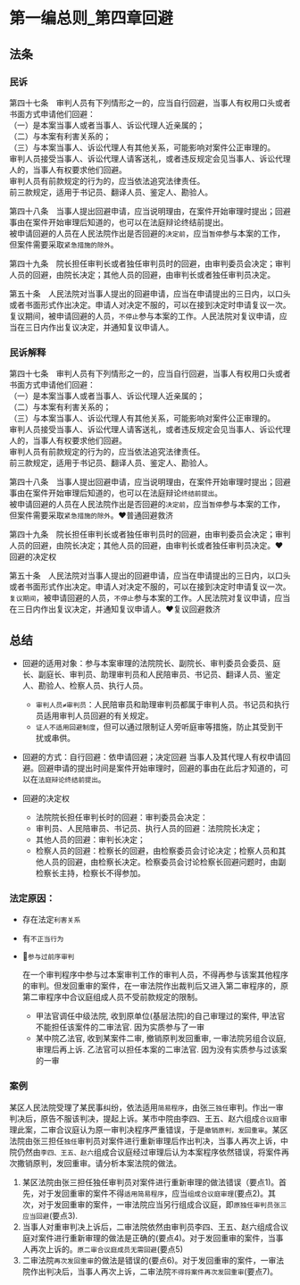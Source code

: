 # 第一编总则_第四章回避

## 法条
### 民诉
第四十七条　审判人员有下列情形之一的，应当自行回避，当事人有权用口头或者书面方式申请他们回避：  
（一）是本案当事人或者当事人、诉讼代理人近亲属的；  
（二）与本案有利害关系的；  
（三）与本案当事人、诉讼代理人有其他关系，可能影响对案件公正审理的。  
审判人员接受当事人、诉讼代理人请客送礼，或者违反规定会见当事人、诉讼代理人的，当事人有权要求他们回避。  
审判人员有前款规定的行为的，应当依法追究法律责任。  
前三款规定，适用于书记员、翻译人员、鉴定人、勘验人。

第四十八条　当事人提出回避申请，应当说明理由，在案件开始审理时提出；回避事由在案件开始审理后知道的，也可以在法庭辩论终结前提出。  
被申请回避的人员在人民法院作出是否回避的`决定前`，应当`暂停`参与本案的工作，但案件需要采取`紧急措施的除外`。

第四十九条　院长担任审判长或者独任审判员时的回避，由审判委员会决定；审判人员的回避，由院长决定；其他人员的回避，由审判长或者独任审判员决定。

第五十条　人民法院对当事人提出的回避申请，应当在申请提出的三日内，以口头或者书面形式作出决定。申请人对决定不服的，可以在接到决定时申请复议一次。复议期间，被申请回避的人员，`不停止`参与本案的工作。人民法院对复议申请，应当在三日内作出复议决定，并通知复议申请人。

### 民诉解释

第四十七条　审判人员有下列情形之一的，应当自行回避，当事人有权用口头或者书面方式申请他们回避：  
（一）是本案当事人或者当事人、诉讼代理人近亲属的；  
（二）与本案有利害关系的；  
（三）与本案当事人、诉讼代理人有其他关系，可能影响对案件公正审理的。  
审判人员接受当事人、诉讼代理人请客送礼，或者违反规定会见当事人、诉讼代理人的，当事人有权要求他们回避。  
审判人员有前款规定的行为的，应当依法追究法律责任。  
前三款规定，适用于书记员、翻译人员、鉴定人、勘验人。  

第四十八条　当事人提出回避申请，应当说明理由，在案件开始审理时提出；回避事由在案件开始审理后知道的，也可以在法庭辩论`终结前提出`。  
被申请回避的人员在人民法院作出是否回避的`决定前`，应当`暂停`参与本案的工作，但案件需要采取`紧急措施的除外`。❤️普通回避救济

第四十九条　院长担任审判长或者独任审判员时的回避，由审判委员会决定；审判人员的回避，由院长决定；其他人员的回避，由审判长或者独任审判员决定。❤️回避的决定权

第五十条　人民法院对当事人提出的回避申请，应当在申请提出的三日内，以口头或者书面形式作出决定。申请人对决定不服的，可以在接到决定时申请复议一次。`复议期间`，被申请回避的人员，`不停止`参与本案的工作。人民法院对复议申请，应当在三日内作出复议决定，并通知复议申请人。❤️复议回避救济


## 总结

- 回避的适用对象：参与本案审理的法院院长、副院长、审判委员会委员、庭长、副庭长、审判员、助理审判员和人民陪审员、书记员、翻译人员、鉴定人、勘验人、检察人员、执行人员。
    - `审判人员≠审判员`：人民陪审员和助理审判员都属于审判人员。书记员和执行员适用审判人员回避的有关规定。
    - `证人不适用回避制度`，但可以通过限制证人旁听庭审等措施，防止其受到干扰或串供。
- 回避的方式：自行回避：依申请回避；决定回避
    当事人及其代理人有权申请回避。回避申请的提出时间是案件开始审理时，回避的事由在此后才知道的，可以在`法庭辩论终结前提出`。

- 回避的决定权
    - 法院院长担任审判长时的回避：审判委员会决定：
    - 审判员、人民陪审员、书记员、执行人员的回避：法院院长决定；
    - 其他人员的回避：审判长决定；
    - 检察人员的回避：检察长的回避，由检察委员会讨论决定；检察人员和其他人员的回避，由检察长决定。检察委员会讨论检察长回避问题时，由副检察长主持，检察长不得参加。




### 法定原因：
- 存在法定`利害关系`
- 有`不正当行为`
- 🔴`参与过前序审判`
    
    在一个审判程序中参与过本案审判工作的审判人员，不得再参与该案其他程序的审判。但发回重审的案件，在一审法院作出裁判后又进入第二审程序的，原第二审程序中合议庭组成人员不受前款规定的限制。

    - 甲法官调任中级法院, 收到原单位(基层法院)的自己审理过的案件, 甲法官不能担任该案件的二审法官. 因为实质参与了一审
    - 某中院乙法官, 收到某案件二审, 撤销原判发回重审, 一审法院另组合议庭, 审理后再上诉. 乙法官可以担任本案的二审法官. 因为没有实质参与过该案的一审


### 案例
某区人民法院受理了某民事纠纷，依法适用`简易程序`，由张三`独任`审判。作出一审判决后，原告不服该判决，提起上诉。某市中院由李四、王五、赵六组成`合议庭`审理此案，二审合议庭认为原一审判决程序严重错误，于是`撤销原判，发回重审`。某区法院由张三担任`独任`审判员对案件进行重新审理后作出判决，当事人再次上诉，中院仍然由`李四、王五、赵六`组成合议庭经过审理后认为本案程序依然错误，将案件再次撒销原判，发回重审。请分析本案法院的做法。
1. 某区法院由张三担任独任审判员对案件进行重新审理的做法错误（要点1)。首先，对于发回重审的案件不得`适用简易程序`，应当`组成合议庭审理`(要点2)。其次，对于发回重审的案件，一审法院应当另行组成合议庭，即`原独任审判员张三应当回避`(要点3).
2. 当事人对重审判决上诉后，二审法院依然由审判员李四、王五、赵六组成合议庭对案件进行重新审理的做法是正确的(要点4)。对于发回重审的案件，当事人再次上诉的。`原二审合议庭成员无需回避`(要点5)
3. 二审法院`再次发回重审`的做法是错误的(要点6)。对于发回重审的案件，一审法院作出判决后，当事人再次上诉，二审法院`不得将案件再次发回重审`(要点7)。
